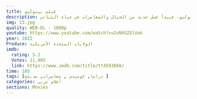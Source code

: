```yaml
---
title: فيلم بينوكيو
description: تتحول أمنية نحات خشب يُدعى جيبيتو في أمسية حالمة إلى حقيقة، حينما تدب الروح في دميته الخشبية بينوكيو، فيبدأ فصل جديد من الخيال والمغامرات في حياة الثنائي.
img: 23.jpg
quality: WEB-DL - 1080p
youtube: https://www.youtube.com/watch?v=2vNVGZGlUok
year: 2022
Produce: الولايات المتحدة الأمريكية
imdb:
  rating: 5.2
  Votes: 11,985
  link: https://www.imdb.com/title/tt4593060/
time: 105
tags: [دراما, كوميدي , مغامرات, مدبلج ]
categories: أفلام عربى
sections: Movies
---
```


